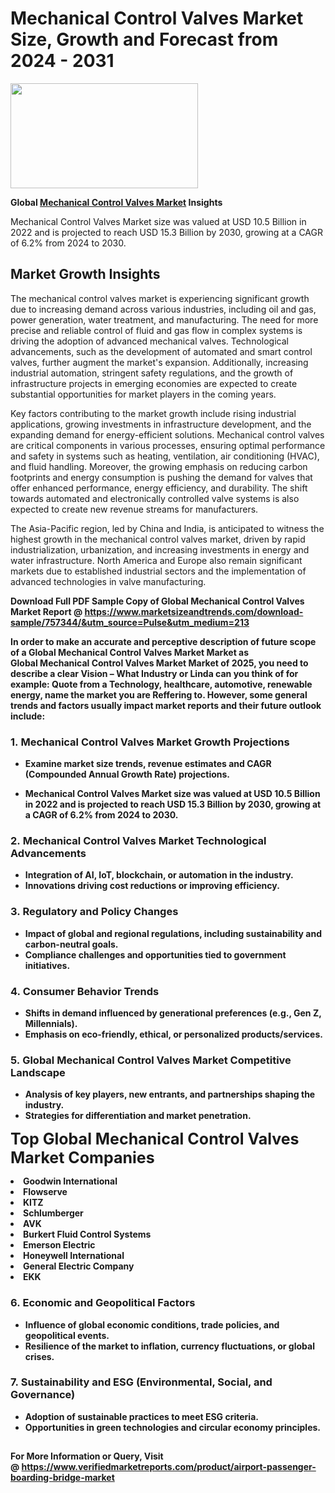<H1>Mechanical Control Valves Market Size, Growth and Forecast from 2024 - 2031</H1><img class="aligncenter size-medium wp-image-584254" src="https://thirdeyenews.in/wp-content/uploads/2024/09/Global-Market-Research-300x168.jpeg" alt="" width="300" height="168" /><p><strong>Global&nbsp;<a href="https://www.marketsizeandtrends.com/download-sample/757344/&amp;utm_source=Pulse&amp;utm_medium=213">Mechanical Control Valves Market</a> Insights</strong></p><p>Mechanical Control Valves Market size was valued at USD 10.5 Billion in 2022 and is projected to reach USD 15.3 Billion by 2030, growing at a CAGR of 6.2% from 2024 to 2030.</p><p><h2>Market Growth Insights</h2> <p>The mechanical control valves market is experiencing significant growth due to increasing demand across various industries, including oil and gas, power generation, water treatment, and manufacturing. The need for more precise and reliable control of fluid and gas flow in complex systems is driving the adoption of advanced mechanical valves. Technological advancements, such as the development of automated and smart control valves, further augment the market's expansion. Additionally, increasing industrial automation, stringent safety regulations, and the growth of infrastructure projects in emerging economies are expected to create substantial opportunities for market players in the coming years.</p> <p><strong></strong></p> <p>Key factors contributing to the market growth include rising industrial applications, growing investments in infrastructure development, and the expanding demand for energy-efficient solutions. Mechanical control valves are critical components in various processes, ensuring optimal performance and safety in systems such as heating, ventilation, air conditioning (HVAC), and fluid handling. Moreover, the growing emphasis on reducing carbon footprints and energy consumption is pushing the demand for valves that offer enhanced performance, energy efficiency, and durability. The shift towards automated and electronically controlled valve systems is also expected to create new revenue streams for manufacturers.</p> <p>The Asia-Pacific region, led by China and India, is anticipated to witness the highest growth in the mechanical control valves market, driven by rapid industrialization, urbanization, and increasing investments in energy and water infrastructure. North America and Europe also remain significant markets due to established industrial sectors and the implementation of advanced technologies in valve manufacturing.</p> <p><strong></p><p><span class=""><strong>Download Full PDF Sample Copy of Global Mechanical Control Valves Market Report</strong> @ <a href="https://www.marketsizeandtrends.com/download-sample/757344/&amp;utm_source=Pulse&amp;utm_medium=213" target="_blank">https://www.marketsizeandtrends.com/download-sample/757344/&amp;utm_source=Pulse&amp;utm_medium=213</a></span></p><p>In order to make an accurate and perceptive description of future scope of a Global&nbsp;Mechanical Control Valves Market Market as Global&nbsp;Mechanical Control Valves Market Market of 2025, you need to describe a clear Vision &ndash; What Industry or Linda can you think of for example: Quote from a Technology, healthcare, automotive, renewable energy, name the market you are Reffering to. However, some general trends and factors usually impact market reports and their future outlook include:</p><h3>1.&nbsp;<strong>Mechanical Control Valves Market Growth Projections</strong></h3><ul><li>Examine market size trends, revenue estimates and CAGR (Compounded Annual Growth Rate) projections.</li><li><p>Mechanical Control Valves Market size was valued at USD 10.5 Billion in 2022 and is projected to reach USD 15.3 Billion by 2030, growing at a CAGR of 6.2% from 2024 to 2030.</p></li></ul><h3>2.&nbsp;<strong>Mechanical Control Valves Market Technological Advancements</strong></h3><ul><li>Integration of AI, IoT, blockchain, or automation in the industry.</li><li>Innovations driving cost reductions or improving efficiency.</li></ul><h3>3.&nbsp;<strong>Regulatory and Policy Changes</strong></h3><ul><li>Impact of global and regional regulations, including sustainability and carbon-neutral goals.</li><li>Compliance challenges and opportunities tied to government initiatives.</li></ul><h3>4.&nbsp;<strong>Consumer Behavior Trends</strong></h3><ul><li>Shifts in demand influenced by generational preferences (e.g., Gen Z, Millennials).</li><li>Emphasis on eco-friendly, ethical, or personalized products/services.</li></ul><h3>5.&nbsp;<strong>Global Mechanical Control Valves Market Competitive Landscape</strong></h3><ul><li>Analysis of key players, new entrants, and partnerships shaping the industry.</li><li>Strategies for differentiation and market penetration.</li></ul><p data-pm-slice="1 1 []"><span style="color: inherit; font-family: inherit; font-size: 25px;">Top Global Mechanical Control Valves Market Companies</span></p><div class="" data-test-id=""><p><li>Goodwin International</li><li> Flowserve</li><li> KITZ</li><li> Schlumberger</li><li> AVK</li><li> Burkert Fluid Control Systems</li><li> Emerson Electric</li><li> Honeywell International</li><li> General Electric Company</li><li> EKK</li></p></div><h3>6.&nbsp;<strong>Economic and Geopolitical Factors</strong></h3><ul><li>Influence of global economic conditions, trade policies, and geopolitical events.</li><li>Resilience of the market to inflation, currency fluctuations, or global crises.</li></ul><h3>7.&nbsp;<strong>Sustainability and ESG (Environmental, Social, and Governance)</strong></h3><ul><li>Adoption of sustainable practices to meet ESG criteria.</li><li>Opportunities in green technologies and circular economy principles.</li></ul><h2><strong style="font-size: 14px;">For More Information or Query, Visit @&nbsp;</strong><a style="background-color: #ffffff; font-size: 14px;" href="https://www.marketsizeandtrends.com/report/mechanical-control-valves-market/" target="_blank">https://www.verifiedmarketreports.com/product/airport-passenger-boarding-bridge-market</a></h2>
